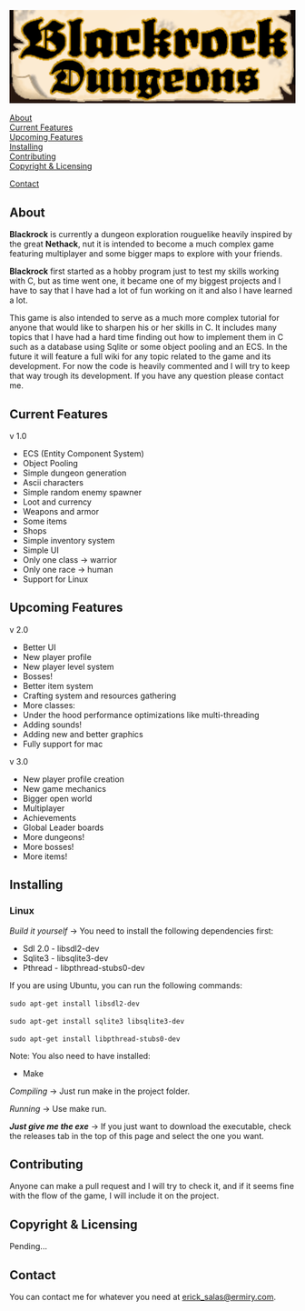 ![Alt text](resources/blackrock-title.png?raw=true "Blackrock")

[About](#about)  
[Current Features](#current-features)  
[Upcoming Features](#upcoming-features)  
[Installing](#installing)  
[Contributing](#contributing)  
[Copyright & Licensing](#copyright--licensing)

[Contact](#contact)

## About

**Blackrock** is currently a dungeon exploration rouguelike heavily inspired by the great **Nethack**, nut it is intended to become a much complex game featuring multiplayer and some bigger maps to explore with your friends.

**Blackrock** first started as a hobby program just to test my skills working with C, but as time went one, it became one of my biggest projects and I have to say that I have had a lot of fun working on it and also I have learned a lot.

This game is also intended to serve as a much more complex tutorial for anyone that would like to sharpen his or her skills in C. It includes many topics that I have had a hard time finding out how to implement them in C such as a database using Sqlite or some object pooling and an ECS. In the future it will feature a full wiki for any topic related to the game and its development. For now the code is heavily commented and I will try to keep that way trough its development. If you have any question please contact me.

## Current Features

v 1.0  
  
- ECS  (Entity Component System)
- Object Pooling  
- Simple dungeon generation  
- Ascii characters  
- Simple random enemy spawner  
- Loot and currency  
- Weapons and armor  
- Some items  
- Shops  
- Simple inventory system  
- Simple UI  
- Only one class -> warrior  
- Only one race -> human  
- Support for Linux

## Upcoming Features

v 2.0  
  
 - Better UI
- New player profile    
- New player level system  
- Bosses!  
- Better item system  
- Crafting system  and resources gathering 
- More classes:
- Under the hood performance optimizations like multi-threading  
- Adding sounds!  
- Adding new and better graphics  
- Fully support for mac  
  
v 3.0  
  
- New player profile creation  
- New game mechanics  
- Bigger open world  
- Multiplayer
- Achievements  
- Global Leader boards
- More dungeons!  
- More bosses!  
- More items!

## Installing

### Linux

_Build it yourself_ -> You need to install the following dependencies first:

- Sdl 2.0 - libsdl2-dev
- Sqlite3 - libsqlite3-dev
- Pthread - libpthread-stubs0-dev

If you are using Ubuntu, you can run the following commands: 

``` sudo apt-get install libsdl2-dev ```

``` sudo apt-get install sqlite3 libsqlite3-dev ```

``` sudo apt-get install libpthread-stubs0-dev ```

Note: You also need to have installed:

- Make

_Compiling_ -> Just run make in the project folder.

_Running_ ->  Use make run.

**_Just give me the exe_** -> If you just want to download the executable, check the releases tab in the top of this page and select the one you want.

## Contributing

Anyone can make a pull request and I will try to check it, and if it seems fine with the flow of the game, I will include it on the project.

## Copyright & Licensing

Pending...

## Contact

You can contact me for whatever you need at erick_salas@ermiry.com.